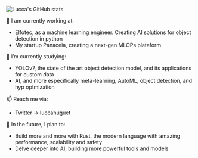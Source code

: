 ![Lucca's GitHub stats](https://github-readme-stats.vercel.app/api?username=luccahuguet&hide=contribs,prs&show_icons=true&theme=radical)

<!--
**luccahuguet/luccahuguet** is a ✨ _special_ ✨ repository because its `README.md` (this file) appears on your GitHub profile.

Here are some ideas to get you started:

-->
💼  I am currently working at:
 - Elfotec, as a machine learning engineer. Creating AI solutions for object detection in python
 - My startup Panaceia, creating a next-gen MLOPs plataform

🌱  I’m currently studying:
 - YOLOv7, the state of the art object detection model, and its applications for custom data
 - AI, and more especifically meta-learning, AutoML, object detection, and hyp optmization

📫  Reach me via:
 - Twitter -> luccahuguet

🌆  In the future, I plan to:
 - Build more and more with Rust, the modern language with amazing performance, scalability and safety
 - Delve deeper into AI, building more powerful tools and models   
<!--
- 👯 I’m looking to collaborate on ...
- 🤔 I’m looking for help with ...
- 💬 Ask me about ...
- 📫 How to reach me: ...
- 😄 Pronouns: ...
- ⚡ Fun fact: ...
-->
